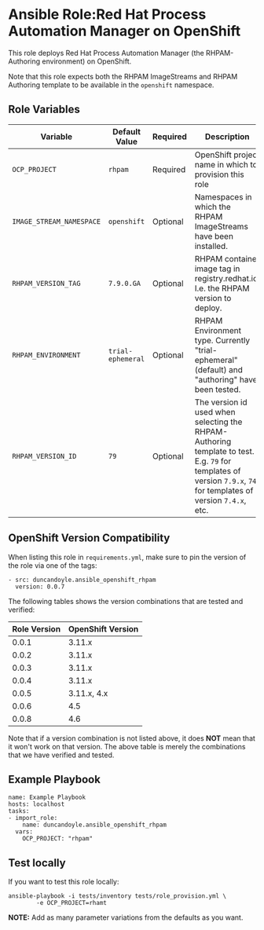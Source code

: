 Ansible Role:Red Hat Process Automation Manager on OpenShift
=========

This role deploys Red Hat Process Automation Manager (the RHPAM-Authoring environment) on OpenShift.

Note that this role expects both the RHPAM ImageStreams and RHPAM Authoring template to be available in the `openshift` namespace.

Role Variables
------------

| Variable                    | Default Value      | Required |  Description   |
|-----------------------------|--------------------|----------|----------------|
|`OCP_PROJECT`                | `rhpam`            | Required | OpenShift project name in which to provision this role |
|`IMAGE_STREAM_NAMESPACE`     | `openshift`        | Optional | Namespaces in which the RHPAM ImageStreams have been installed. |
|`RHPAM_VERSION_TAG`          | `7.9.0.GA`         | Optional | RHPAM container image tag in registry.redhat.io. I.e. the RHPAM version to deploy. |
|`RHPAM_ENVIRONMENT`          | `trial-ephemeral`            | Optional | RHPAM Environment type. Currently "trial-ephemeral" (default) and "authoring" have been tested. |
|`RHPAM_VERSION_ID`           | `79`      | Optional | The version id used when selecting the RHPAM-Authoring template to test. E.g. `79` for templates of version `7.9.x`, `74` for templates of version `7.4.x`, etc. |

OpenShift Version Compatibility
------------

When listing this role in `requirements.yml`, make sure to pin the version of the role via one of the tags:

```
- src: duncandoyle.ansible_openshift_rhpam
  version: 0.0.7
```  

The following tables shows the version combinations that are tested and verified:

| Role Version      | OpenShift Version |
|-------------------|-------------------|
| 0.0.1   | 3.11.x  |
| 0.0.2   | 3.11.x  |
| 0.0.3   | 3.11.x  |
| 0.0.4   | 3.11.x  |
| 0.0.5   | 3.11.x, 4.x |
| 0.0.6   | 4.5 |
| 0.0.8   | 4.6 |



Note that if a version combination is not listed above, it does **NOT** mean that it won't work on that
version. The above table is merely the combinations that we have verified and tested.


Example Playbook
------------

```
name: Example Playbook
hosts: localhost
tasks:
- import_role:
    name: duncandoyle.ansible_openshift_rhpam
  vars:
    OCP_PROJECT: "rhpam"
```

Test locally
------------
If you want to test this role locally:

```
ansible-playbook -i tests/inventory tests/role_provision.yml \
        -e OCP_PROJECT=rhamt
```

__NOTE:__ Add as many parameter variations from the defaults as you want.
